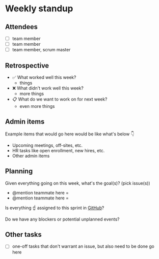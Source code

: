# Weekly standup

## Attendees

- [ ] team member
- [ ] team member
- [ ] team member, scrum master

## Retrospective

- ✅ What worked well this week?
  - things
- ❌ What didn't work well this week?
  - more things
- 📋 What do we want to work on for next week?
  - even more things

## Admin items

Example items that would go here would be like what's below 👇

- Upcoming meetings, off-sites, etc.
- HR tasks like open enrollment, new hires, etc.
- Other admin items

## Planning

Given everything going on this week, what's the goal(s)? (pick issue(s))

- @mention teammate here =
- @mention teammate here =

Is everything ☝️ assigned to this sprint in [GitHub](https://github.com/users/some-natalie/projects/3/views/15)?

Do we have any blockers or potential unplanned events?

## Other tasks

- [ ] one-off tasks that don't warrant an issue, but also need to be done go here
